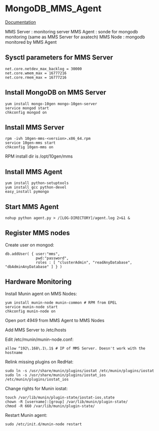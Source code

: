 MongoDB_MMS_Agent
=================

[Documentation](https://mms.mongodb.com/help-hosted/v1.2/monitoring/)

MMS Server : monitoring server
MMS Agent : sonde for mongodb monitoring (same as MMS Server for axatech)
MMS Node : mongodb monitored by MMS Agent

Sysctl parameters for MMS Server
--------------------------------

    net.core.netdev_max_backlog = 30000
    net.core.wmem_max = 16777216
    net.core.rmem_max = 16777216

Install MongoDB on MMS Server
-----------------------------

    yum install mongo-10gen mongo-10gen-server
    service mongod start
    chkconfig mongod on

Install MMS Server
------------------

    rpm -ivh 10gen-mms-<version>.x86_64.rpm
    service 10gen-mms start
    chkconfig 10gen-mms on

RPM install dir is /opt/10gen/mms

Install MMS Agent
-----------------

    yum install python-setuptools
    yum install gcc python-devel
    easy_install pymongo

Start MMS Agent
---------------

    nohup python agent.py > /[LOG-DIRECTORY]/agent.log 2>&1 &

Register MMS nodes
------------------

Create user on mongod:

    db.addUser( { user:"mms",
                  pwd:"password",
                  roles : [ "clusterAdmin", "readAnyDatabase", "dbAdminAnyDatabase" ] } )

Hardware Monitoring
-------------------

Install Munin agent on MMS Nodes:

    yum install munin-node munin-common # RPM from EPEL
    service munin-node start
    chkconfig munin-node on

Open port 4949 from MMS Agent to MMS Nodes

Add MMS Server to /etc/hosts

Edit /etc/munin/munin-node.conf:

    allow ^192\.168\.1\.1$ # IP of MMS Server. Doesn't work with the hostname

Relink missing plugins on RedHat:

    sudo ln -s /usr/share/munin/plugins/iostat /etc/munin/plugins/iostat
    sudo ln -s /usr/share/munin/plugins/iostat_ios /etc/munin/plugins/iostat_ios

Change rights for Munin iostat:

    touch /var/lib/munin/plugin-state/iostat-ios.state
    chown -R [username]:[group] /var/lib/munin/plugin-state/
    chmod -R 660 /var/lib/munin/plugin-state/

Restart Munin agent:

    sudo /etc/init.d/munin-node restart
